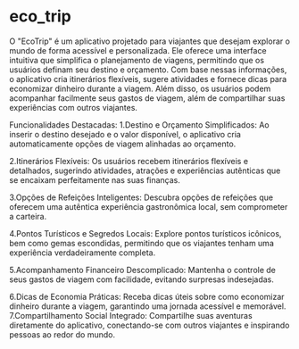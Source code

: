 # eco_trip

O "EcoTrip" é um aplicativo projetado para viajantes que desejam explorar o mundo 
de forma acessível e personalizada. Ele oferece uma interface intuitiva que simplifica o 
planejamento de viagens, permitindo que os usuários definam seu destino e orçamento. 
Com base nessas informações, o aplicativo cria itinerários flexíveis, sugere atividades 
e fornece dicas para economizar dinheiro durante a viagem. 
Além disso, os usuários podem acompanhar facilmente seus gastos de viagem,
além de compartilhar suas experiências com outros viajantes.



Funcionalidades Destacadas:
1.Destino e Orçamento Simplificados: Ao inserir o destino desejado e o valor disponível, 
o aplicativo cria automaticamente opções de viagem alinhadas ao orçamento.

2.Itinerários Flexíveis: Os usuários recebem itinerários flexíveis e detalhados, sugerindo atividades, 
atrações e experiências autênticas que se encaixam perfeitamente nas suas finanças.

3.Opções de Refeições Inteligentes: Descubra opções de refeições que oferecem uma autêntica experiência gastronômica local, 
sem comprometer a carteira.

4.Pontos Turísticos e Segredos Locais: Explore pontos turísticos icônicos, bem como gemas escondidas, 
permitindo que os viajantes tenham uma experiência verdadeiramente completa.

5.Acompanhamento Financeiro Descomplicado: Mantenha o controle de seus gastos de viagem com facilidade, 
evitando surpresas indesejadas.

6.Dicas de Economia Práticas: Receba dicas úteis sobre como economizar dinheiro durante a viagem, 
garantindo uma jornada acessível e memorável.
7.Compartilhamento Social Integrado: Compartilhe suas aventuras diretamente do aplicativo, 
conectando-se com outros viajantes e inspirando pessoas ao redor do mundo.

